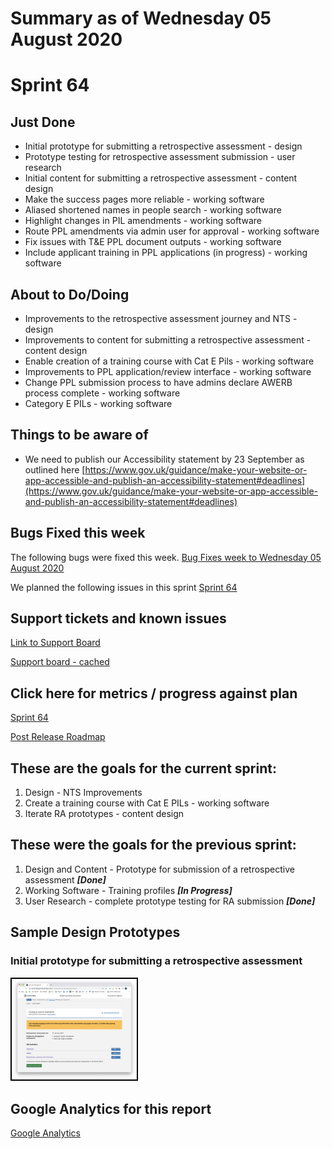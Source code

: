 # Summary as of Wednesday 05 August 2020 

# Sprint 64

## Just Done
* Initial prototype for submitting a retrospective assessment - design 
* Prototype testing for retrospective assessment submission - user research
* Initial content for submitting a retrospective assessment - content design
* Make the success pages more reliable - working software
* Aliased shortened names in people search - working software
* Highlight changes in PIL amendments - working software
* Route PPL amendments via admin user for approval - working software 
* Fix issues with T&E PPL document outputs - working software
* Include applicant training in PPL applications (in progress) - working software

## About to Do/Doing
* Improvements to the retrospective assessment journey and NTS - design
* Improvements to content for submitting a retrospective assessment - content design
* Enable creation of a training course with Cat E Pils - working software
* Improvements to PPL application/review interface - working software
* Change PPL submission process to have admins declare AWERB process complete - working software
* Category E PILs - working software

## Things to be aware of
* We need to publish our Accessibility statement by 23 September as outlined here [https://www.gov.uk/guidance/make-your-website-or-app-accessible-and-publish-an-accessibility-statement#deadlines](https://www.gov.uk/guidance/make-your-website-or-app-accessible-and-publish-an-accessibility-statement#deadlines)

## Bugs Fixed this week
The following bugs were fixed this week.
[Bug Fixes week to Wednesday 05 August 2020](graphs/bugs05082020.png)

We planned the following issues in this sprint 
[Sprint 64](graphs/sprint05082020.png)

## Support tickets and known issues
[Link to Support Board](https://collaboration.homeoffice.gov.uk/jira/secure/RapidBoard.jspa?rapidView=1717&selectedIssue=ASSB-253)

[Support board - cached](graphs/supportBoard05082020.png)

## Click here for metrics / progress against plan
[Sprint 64](graphs/progress05082020.png)

[Post Release Roadmap](graphs/roadmap05082020.png)

## These are the goals for the current sprint:

1. Design - NTS Improvements 
2. Create a training course with Cat E PILs - working software 
3. Iterate RA prototypes - content design

## These were the goals for the previous sprint:

1. Design and Content - Prototype for submission of a retrospective assessment ***[Done]***
2. Working Software - Training profiles ***[In Progress]***
3. User Research - complete prototype testing for RA submission ***[Done]***

## Sample Design Prototypes
### Initial prototype for submitting a retrospective assessment 
<a href="graphs/proto1_05082020.png"><img src="graphs/proto1_05082020.png" alt="HTML5 Icon" width="200" style="border:2px solid black"></a>
<br>


## Google Analytics for this report
[Google Analytics](graphs/GA05082020.png)

